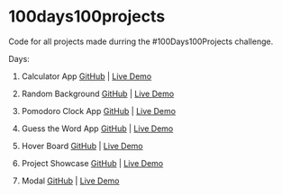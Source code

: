 # 100days100projects

Code for all projects made durring the #100Days100Projects challenge.

Days:

1. Calculator App [GitHub](https://github.com/DraciVik/freeCodeCamp-challenges/tree/master/Front-End-Libraries-Certification/Front-End-Libraries-Projects/calculator) | [Live Demo](https://react-calculator-balding-coder.netlify.com/)

2. Random Background [GitHub](https://github.com/DraciVik/100days100projects/tree/master/random-background) | [Live Demo](https://random-background.netlify.com/)

3. Pomodoro Clock App [GitHub](https://github.com/DraciVik/100days100projects/tree/master/pomodoro-timer) | [Live Demo](https://pomodoro-clock-balding-coder.netlify.com/)

4. Guess the Word App [GitHub](https://github.com/DraciVik/100days100projects/tree/master/guess-the-word) | [Live Demo](https://guess-the-word-balding-coder.netlify.com/)

5. Hover Board [GitHub](https://github.com/DraciVik/100days100projects/tree/master/hover-board) | [Live Demo](https://hover-board.netlify.com/)

6. Project Showcase [GitHub](https://github.com/DraciVik/100days100projects/tree/master/project-showcase) | [Live Demo](https://100days100projects-showcase.netlify.com/)

7. Modal [GitHub](https://github.com/DraciVik/100days100projects/tree/master/modal) | [Live Demo](https://modal-balding-coder.netlify.com/)
